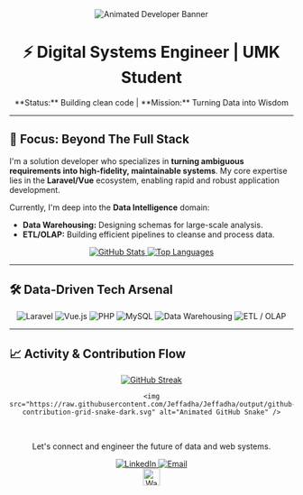 <div align="center">
    <img src="https://svg-banners.vercel.app/api?type=typing&text=Jeffadha%3A%20Architecting%20Laravel%20%26%20Vue%20Synergy%20%2F%2F%20Mastering%20ETL%20Dataflows.&color=%238a2be2%2C%23ff6347%2C%2333cc33&font=code&font_size=24&height=120&align=center" alt="Animated Developer Banner" />
</div>

<h1 align="center">
    ⚡️ Digital Systems Engineer | UMK Student
</h1>

<p align="center">
    **Status:** Building clean code | **Mission:** Turning Data into Wisdom
</p>

---

## 🎯 Focus: Beyond The Full Stack

I'm a solution developer who specializes in **turning ambiguous requirements into high-fidelity, maintainable systems**. My core expertise lies in the **Laravel/Vue** ecosystem, enabling rapid and robust application development.

Currently, I'm deep into the **Data Intelligence** domain:
* **Data Warehousing:** Designing schemas for large-scale analysis.
* **ETL/OLAP:** Building efficient pipelines to cleanse and process data.

<div align="center">
    <a href="https://github.com/anuraghazra/github-readme-stats">
        <img src="https://github-readme-stats.vercel.app/api?username=Jeffadha&show_icons=true&theme=gotham&count_private=true&hide_border=true&rank_icon=github&title_color=33cc33" alt="GitHub Stats" />
    </a>
    <a href="https://github.com/anuraghazra/github-readme-stats">
        <img src="https://github-readme-stats.vercel.app/api/top-langs/?username=Jeffadha&layout=compact&langs_count=6&theme=gotham&hide_border=true&title_color=33cc33&text_color=ffffff" alt="Top Languages" />
    </a>
</div>

---

## 🛠️ Data-Driven Tech Arsenal

<p align="center">
    <img src="https://img.shields.io/badge/Laravel-FF2D20?style=for-the-badge&logo=laravel&logoColor=white" alt="Laravel" />
    <img src="https://img.shields.io/badge/Vue.js-4FC08D?style=for-the-badge&logo=vue.js&logoColor=white" alt="Vue.js" />
    <img src="https://img.shields.io/badge/PHP-777BB4?style=for-the-badge&logo=php&logoColor=white" alt="PHP" />
    <img src="https://img.shields.io/badge/MySQL-4479A1?style=for-the-badge&logo=mysql&logoColor=white" alt="MySQL" />
    <img src="https://img.shields.io/badge/Data%20Warehousing-007ACC?style=for-the-badge&logo=microsoft-sql-server&logoColor=white" alt="Data Warehousing" />
    <img src="https://img.shields.io/badge/ETL%20%2F%20OLAP-583586?style=for-the-badge&logo=databricks&logoColor=white" alt="ETL / OLAP" />
</p>

---

## 📈 Activity & Contribution Flow

<div align="center">
    <a href="https://git.io/streak-stats">
        <img src="https://github-readme-streak-stats.herokuapp.com/?user=Jeffadha&theme=dark&hide_border=true&stroke=33cc33&fire=ff3333" alt="GitHub Streak" />
    </a>
    
    <img src="https://raw.githubusercontent.com/Jeffadha/Jeffadha/output/github-contribution-grid-snake-dark.svg" alt="Animated GitHub Snake" />
</div>

<br>

<p align="center">
    Let's connect and engineer the future of data and web systems.
</p>

<div align="center">
    <a href="[YOUR-LINKEDIN-URL]">
        <img src="https://img.shields.io/badge/LinkedIn-0077B5?style=for-the-badge&logo=linkedin&logoColor=white" alt="LinkedIn" />
    </a>
    <a href="mailto:[YOUR-EMAIL-ADDRESS]">
        <img src="https://img.shields.io/badge/Email-D14836?style=for-the-badge&logo=gmail&logoColor=white" alt="Email" />
    </a>
</div>

<div align="center">
    <img src="https://raw.githubusercontent.com/MicaelliCode/MicaelliCode/main/images/waving.gif" width="30px" alt="Waving Hand" />
</div>

